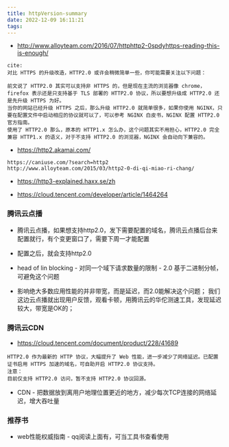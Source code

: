 ```yaml
---
title: httpVersion-summary
date: 2022-12-09 16:11:21
tags:
---
```

- http://www.alloyteam.com/2016/07/httphttp2-0spdyhttps-reading-this-is-enough/
```
cite: 
对比 HTTPS 的升级改造，HTTP2.0 或许会稍微简单一些，你可能需要关注以下问题：

前文说了 HTTP2.0 其实可以支持非 HTTPS 的，但是现在主流的浏览器像 chrome，firefox 表示还是只支持基于 TLS 部署的 HTTP2.0 协议，所以要想升级成 HTTP2.0 还是先升级 HTTPS 为好。
当你的网站已经升级 HTTPS 之后，那么升级 HTTP2.0 就简单很多，如果你使用 NGINX，只要在配置文件中启动相应的协议就可以了，可以参考 NGINX 白皮书，NGINX 配置 HTTP2.0 官方指南。
使用了 HTTP2.0 那么，原本的 HTTP1.x 怎么办，这个问题其实不用担心，HTTP2.0 完全兼容 HTTP1.x 的语义，对于不支持 HTTP2.0 的浏览器，NGINX 会自动向下兼容的。
```
- https://http2.akamai.com/
```
https://caniuse.com/?search=http2
http://www.alloyteam.com/2015/03/http2-0-di-qi-miao-ri-chang/
```
- https://http3-explained.haxx.se/zh


- https://cloud.tencent.com/developer/article/1464264

### 腾讯云点播

- 腾讯云点播，如果想支持http2.0，发下需要配置的域名，腾讯云点播后台来配置就行，有个变更窗口了，需要下周一才能配置

- 配置之后，就会支持http2.0

- head of lin blocking - 对同一个域下请求数量的限制 - 2.0 基于二进制分帧，可避免这个问题

- 影响绝大多数应用性能的并非带宽，而是延迟，而2.0能解决这个问题； 我们这边云点播就出现用户反馈，观看卡顿，用腾讯云的华佗测速工具，发现延迟较大，带宽是OK的；

### 腾讯云CDN
- https://cloud.tencent.com/document/product/228/41689
```
HTTP2.0 作为最新的 HTTP 协议，大幅提升了 Web 性能，进一步减少了网络延迟。已配置证书启用 HTTPS 加速的域名，可自助开启 HTTP2.0 协议支持。
注意：
目前仅支持 HTTP2.0 访问，暂不支持 HTTP2.0 协议回源。
```
- CDN - 把数据放到离用户地理位置更近的地方，减少每次TCP连接的网络延迟，增大吞吐量

### 推荐书
- web性能权威指南 - qq阅读上面有，可当工具书查看使用